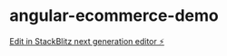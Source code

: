 # angular-ecommerce-demo

[Edit in StackBlitz next generation editor ⚡️](https://stackblitz.com/~/github.com/SamuelM45/angular-ecommerce-demo)